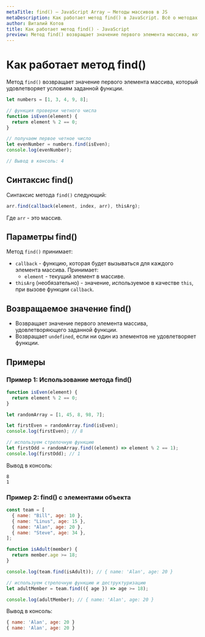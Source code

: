 ```yaml
---
metaTitle: find() – JavaScript Array – Методы массивов в JS
metaDescription: Как работает метод find() в JavaScript. Всё о методах работы с массивами в JavaScript | База знаний PurpleSchool
author: Виталий Котов
title: Как работает метод find() - JavaScript
preview: Метод find() возвращает значение первого элемента массива, который удовлетворяет условиям заданной функции...
---
```


# Как работает метод find()

Метод `find()` возвращает значение первого элемента массива, который удовлетворяет условиям заданной функции.

```javascript
let numbers = [1, 3, 4, 9, 8];

// функция проверки четного числа
function isEven(element) {
  return element % 2 == 0;
}

// получаем первое четное число
let evenNumber = numbers.find(isEven);
console.log(evenNumber);

// Вывод в консоль: 4
```

## Синтаксис find()

Синтаксис метода `find()` следующий:

```javascript
arr.find(callback(element, index, arr), thisArg);
```

Где `arr` - это массив.

## Параметры find()

Метод `find()` принимает:

- `callback` - функцию, которая будет вызываться для каждого элемента массива. Принимает:
  - `element` - текущий элемент в массиве.
- `thisArg` (необязательно) - значение, используемое в качестве `this`, при вызове функции `callback`.

## Возвращаемое значение find()

- Возвращает значение первого элемента массива, удовлетворяющего заданной функции.
- Возвращает `undefined`, если ни один из элементов не удовлетворяет функции.

## Примеры

### Пример 1: Использование метода find()

```javascript
function isEven(element) {
  return element % 2 == 0;
}

let randomArray = [1, 45, 8, 98, 7];

let firstEven = randomArray.find(isEven);
console.log(firstEven); // 8

// используем стрелочную функцию
let firstOdd = randomArray.find((element) => element % 2 == 1);
console.log(firstOdd); // 1
```

Вывод в консоль:

```
8
1
```

### Пример 2: find() с элементами объекта

```javascript
const team = [
  { name: "Bill", age: 10 },
  { name: "Linus", age: 15 },
  { name: "Alan", age: 20 },
  { name: "Steve", age: 34 },
];

function isAdult(member) {
  return member.age >= 18;
}

console.log(team.find(isAdult)); // { name: 'Alan', age: 20 }

// используем стрелочную функцию и деструктуризацию
let adultMember = team.find(({ age }) => age >= 18);

console.log(adultMember); // { name: 'Alan', age: 20 }
```

Вывод в консоль:

```javascript
{ name: 'Alan', age: 20 }
{ name: 'Alan', age: 20 }
```
